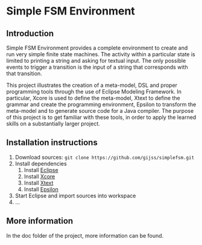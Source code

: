 Simple FSM Environment
===

Introduction
---
Simple FSM Environment provides a complete environment to create and run very simple finite state machines. The activity within a particular state is limited to printing a string and asking for textual input. The only possible events to trigger a transition is the input of a string that corresponds with that transition.

This project illustrates the creation of a meta-model, DSL and proper programming tools through the use of Eclipse Modeling Framework. In particular, Xcore is used to define the meta-model, Xtext to define the grammar and create the programming environment, Epsilon to transform the meta-model and to generate source code for a Java compiler. The purpose of this project is to get familiar with these tools, in order to apply the learned skills on a substantially larger project.

Installation instructions
---

1. Download sources: `git clone https://github.com/gijss/simplefsm.git`
2. Install dependencies
    1. Install [Eclipse](https://www.eclipse.org/downloads/)
    2. Install [Xcore](https://wiki.eclipse.org/Xcore)
    3. Install [Xtext](https://www.eclipse.org/Xtext/)
    4. Install [Epsilon](https://www.eclipse.org/epsilon/)
3. Start Eclipse and import sources into workspace
4.  ...

More information
---

In the doc folder of the project, more information can be found.
